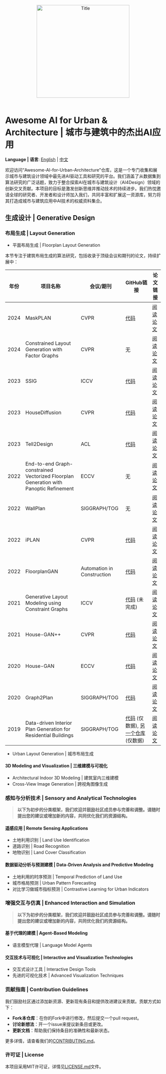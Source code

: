 <p align="center">
  <picture>
    <source media="(prefers-color-scheme: dark)" srcset="https://raw.githubusercontent.com/RanChen2/Awesome-AI-for-Urban-Architecture/main/assets/title-dark.png">
    <source media="(prefers-color-scheme: light)" srcset="https://raw.githubusercontent.com/RanChen2/Awesome-AI-for-Urban-Architecture/main/assets/title-light.png">
    <img src="https://raw.githubusercontent.com/RanChen2/Awesome-AI-for-Urban-Architecture/main/assets/title-light.png" alt="Title" width="300" height="auto">
  </picture>
  <br/>
  <br/>
</p>

# Awesome AI for Urban & Architecture | 城市与建筑中的杰出AI应用

<!-- 
<p align="center">
    <a href="https://github.com/yourusername/yourproject/actions"><img alt="Build Status" src="https://img.shields.io/github/workflow/status/yourusername/yourproject/CI"></a>
    <a href="https://github.com/yourusername/yourproject/blob/main/LICENSE"><img alt="License" src="https://img.shields.io/github/license/yourusername/yourproject.svg?color=blue"></a>
    <a href="https://yourusername.github.io/yourproject/"><img alt="Documentation" src="https://img.shields.io/website?url=https://yourusername.github.io/yourproject/"></a>
</p>  -->

**Language | 语言**: [English](README.md) | [中文](README.zh.md)

欢迎访问“Awesome-AI-for-Urban-Architecture”仓库，这是一个专门收集和展示城市与建筑设计领域中最先进AI驱动工具和研究的平台。我们涵盖了从数据集到算法研究的广泛话题，致力于整合探索AI在城市与建筑设计（AI4Design）领域的创新交叉贡献。本项目的目标是激发创新思维并推动技术的持续进步。我们热忱邀请全球的研究者、开发者和设计师加入我们，共同丰富和扩展这一资源库，努力将其打造成城市与建筑应用中AI技术的权威资料集合。

## 生成设计 | Generative Design

### 布局生成 | Layout Generation

- 平面布局生成 | Floorplan Layout Generation

本节专注于建筑布局生成的算法研究，包括收录于顶级会议和期刊的论文，持续扩展中：

| 年份 | 项目名称 | 会议/期刊 | GitHub链接 | 论文链接 |
|------|----------|-----------|------------|----------|
| 2024 | MaskPLAN | CVPR | [代码](https://github.com/HangZhangZ/MaskPLAN) | [阅读论文](https://openaccess.thecvf.com/content/CVPR2024/papers/Zhang_MaskPLAN_Masked_Generative_Layout_Planning_from_Partial_Input_CVPR_2024_paper.pdf) |
| 2024 | Constrained Layout Generation with Factor Graphs | CVPR | 无 | [阅读论文](https://openaccess.thecvf.com/content/CVPR2024/papers/Dupty_Constrained_Layout_Generation_with_Factor_Graphs_CVPR_2024_paper.pdf) |
| 2023 | SSIG | ICCV | [代码](https://github.com/caspervanengelenburg/ssig) | [阅读论文](https://openaccess.thecvf.com/content/ICCV2023W/CVAAD/papers/van_Engelenburg_SSIG_A_Visually-Guided_Graph_Edit_Distance_for_Floor_Plan_Similarity_ICCVW_2023_paper.pdf) |
| 2023 | HouseDiffusion | CVPR | [代码](https://github.com/aminshabani/house_diffusion) | [阅读论文](https://openaccess.thecvf.com/content/CVPR2023/papers/Shabani_HouseDiffusion_Vector_Floorplan_Generation_via_a_Diffusion_Model_With_Discrete_CVPR_2023_paper.pdf) |
| 2023 | Tell2Design | ACL | [代码](https://github.com/LengSicong/Tell2Design) | [阅读论文](https://aclanthology.org/2023.acl-long.820.pdf) |
| 2022 | End-to-end Graph-constrained Vectorized Floorplan Generation with Panoptic Refinement | ECCV | 无 | [阅读论文](https://www.ecva.net/papers/eccv_2022/papers_ECCV/papers/136750545.pdf) |
| 2022 | WallPlan | SIGGRAPH/TOG | 无 | [阅读论文](https://dl.acm.org/doi/pdf/10.1145/3528223.3530135) |
| 2022 | iPLAN | CVPR | [代码](https://github.com/realcrane/iPLAN-Interactive-and-Procedural-Layout-Planning) | [阅读论文](https://openaccess.thecvf.com/content/CVPR2022/papers/He_iPLAN_Interactive_and_Procedural_Layout_Planning_CVPR_2022_paper.pdf) |
| 2022 | FloorplanGAN | Automation in Construction | [代码](https://github.com/luozn15/FloorplanGAN) | [阅读论文](https://www.sciencedirect.com/science/article/pii/S0926580522003430) |
| 2021 | Generative Layout Modeling using Constraint Graphs | ICCV | [代码](https://github.com/wamiq-reyaz/generative-layout-modelling) (未完成) | [阅读论文](https://openaccess.thecvf.com/content/ICCV2021/papers/Para_Generative_Layout_Modeling_Using_Constraint_Graphs_ICCV_2021_paper.pdf) |
| 2021 | House-GAN++ | CVPR | [代码](https://github.com/ennauata/houseganpp) | [阅读论文](https://openaccess.thecvf.com/content/CVPR2021/papers/Nauata_House-GAN_Generative_Adversarial_Layout_Refinement_Network_towards_Intelligent_Computational_Agent_CVPR_2021_paper.pdf) |
| 2020 | House-GAN | ECCV | [代码](https://github.com/ennauata/housegan) | [阅读论文](https://www.ecva.net/papers/eccv_2020/papers_ECCV/papers/123460154.pdf) |
| 2020 | Graph2Plan | SIGGRAPH/TOG | [代码](https://github.com/HanHan55/Graph2plan) | [阅读论文](https://dl.acm.org/doi/pdf/10.1145/3386569.3392391) |
| 2019 | Data-driven Interior Plan Generation for Residential Buildings | SIGGRAPH/TOG | [代码](https://github.com/unaisaralegui/rplanpy) (仅数据), [另一个仓库](https://github.com/zzilch/RPLAN-Toolbox) (仅数据) | [阅读论文](https://dl.acm.org/doi/pdf/10.1145/3355089.3356556) |

- Urban Layout Generation | 城市布局生成

#### 3D Modeling and Visualization | 三维建模与可视化

- Architectural Indoor 3D Modeling | 建筑室内三维建模
- Cross-View Image Generation | 跨视角图像生成

### 感知与分析技术 | Sensory and Analytical Technologies

> **以下为初步的分类框架，我们欢迎并鼓励社区成员参与完善和调整。请随时提出您的建议或增加新的内容，共同优化我们的资源结构。**

#### 遥感应用 | Remote Sensing Applications

- 土地利用识别 | Land Use Identification
- 道路识别 | Road Recognition
- 地物识别 | Land Cover Classification

#### 数据驱动分析与预测建模 | Data-Driven Analysis and Predictive Modeling

- 土地利用的时序预测 | Temporal Prediction of Land Use
- 城市格局预测 | Urban Pattern Forecasting
- 对比学习做城市指标预测 | Contrastive Learning for Urban Indicators

### 增强交互与仿真 | Enhanced Interaction and Simulation

> **以下为初步的分类框架，我们欢迎并鼓励社区成员参与完善和调整。请随时提出您的建议或增加新的内容，共同优化我们的资源结构。**

#### 基于代理的建模 | Agent-Based Modeling

- 语言模型代理 | Language Model Agents

#### 交互技术与可视化 | Interactive and Visualization Technologies

- 交互式设计工具 | Interactive Design Tools
- 先进的可视化技术 | Advanced Visualization Techniques

### 贡献指南 | Contribution Guidelines

我们鼓励社区通过添加新资源、更新现有条目和提供改进建议来贡献。贡献方式如下：
- **Fork本仓库**：在你的Fork中进行修改，然后提交一个pull request。
- **讨论新想法**：开一个issue来提议新条目或更改。
- **更新文档**：帮助我们保持条目的准确性和最新状态。

更多详情，请查看我们的[CONTRIBUTING.md](https://github.com/705367787/CONTRIBUTING.md)。

### 许可证 | License

本项目采用MIT许可证，详情见[LICENSE.md](https://github.com/705367787/LICENSE.md)文件。
